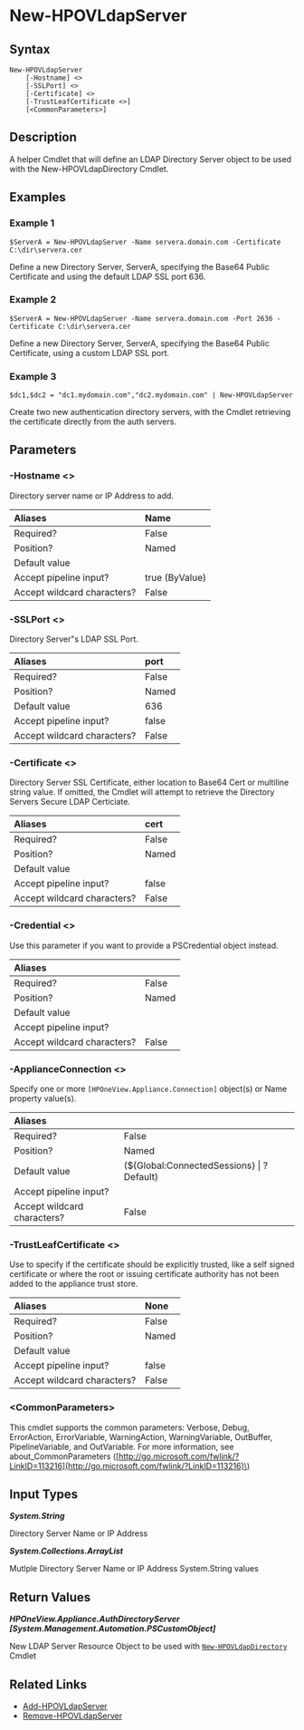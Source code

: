 ﻿---
description: Define LDAP Directory Server object.
---

# New-HPOVLdapServer

## Syntax

```text
New-HPOVLdapServer
    [-Hostname] <>
    [-SSLPort] <>
    [-Certificate] <>
    [-TrustLeafCertificate <>]
    [<CommonParameters>]
```

## Description

A helper Cmdlet that will define an LDAP Directory Server object to be used with the New-HPOVLdapDirectory Cmdlet.

## Examples

###  Example 1 

```text
$ServerA = New-HPOVLdapServer -Name servera.domain.com -Certificate C:\dir\servera.cer
```

Define a new Directory Server, ServerA, specifying the Base64 Public Certificate and using the default LDAP SSL port 636.

###  Example 2 

```text
$ServerA = New-HPOVLdapServer -Name servera.domain.com -Port 2636 -Certificate C:\dir\servera.cer
```

Define a new Directory Server, ServerA, specifying the Base64 Public Certificate, using a custom LDAP SSL port.

###  Example 3 

```text
$dc1,$dc2 = "dc1.mydomain.com","dc2.mydomain.com" | New-HPOVLdapServer
```

Create two new authentication directory servers, with the Cmdlet retrieving the certificate directly from the auth servers.

## Parameters

### -Hostname &lt;&gt;

Directory server name or IP Address to add.

| Aliases | Name |
| :--- | :--- |
| Required? | False |
| Position? | Named |
| Default value |  |
| Accept pipeline input? | true (ByValue) |
| Accept wildcard characters? | False |

### -SSLPort &lt;&gt;

Directory Server"s LDAP SSL Port.

| Aliases | port |
| :--- | :--- |
| Required? | False |
| Position? | Named |
| Default value | 636 |
| Accept pipeline input? | false |
| Accept wildcard characters? | False |

### -Certificate &lt;&gt;

Directory Server SSL Certificate, either location to Base64 Cert or multiline string value.  If omitted, the Cmdlet will attempt to retrieve the Directory Servers Secure LDAP Certiciate.

| Aliases | cert |
| :--- | :--- |
| Required? | False |
| Position? | Named |
| Default value |  |
| Accept pipeline input? | false |
| Accept wildcard characters? | False |

### -Credential &lt;&gt;

Use this parameter if you want to provide a PSCredential object instead.

| Aliases |  |
| :--- | :--- |
| Required? | False |
| Position? | Named |
| Default value |  |
| Accept pipeline input? |  |
| Accept wildcard characters? | False |

### -ApplianceConnection &lt;&gt;

Specify one or more `[HPOneView.Appliance.Connection]` object(s) or Name property value(s).

| Aliases |  |
| :--- | :--- |
| Required? | False |
| Position? | Named |
| Default value | (${Global:ConnectedSessions} &vert; ? Default) |
| Accept pipeline input? |  |
| Accept wildcard characters? | False |

### -TrustLeafCertificate &lt;&gt;

Use to specify if the certificate should be explicitly trusted, like a self signed certificate or where the root or issuing certificate authority has not been added to the appliance trust store.

| Aliases | None |
| :--- | :--- |
| Required? | False |
| Position? | Named |
| Default value |  |
| Accept pipeline input? | false |
| Accept wildcard characters? | False |

### &lt;CommonParameters&gt;

This cmdlet supports the common parameters: Verbose, Debug, ErrorAction, ErrorVariable, WarningAction, WarningVariable, OutBuffer, PipelineVariable, and OutVariable. For more information, see about\_CommonParameters \([http://go.microsoft.com/fwlink/?LinkID=113216](http://go.microsoft.com/fwlink/?LinkID=113216)\)

## Input Types

_**System.String**_

Directory Server Name or IP Address

_**System.Collections.ArrayList**_

Mutlple Directory Server Name or IP Address System.String values

## Return Values

_**HPOneView.Appliance.AuthDirectoryServer [System.Management.Automation.PSCustomObject]**_

New LDAP Server Resource Object to be used with [`New-HPOVLdapDirectory`](new-hpovldapdirectory.md) Cmdlet

## Related Links

* [Add-HPOVLdapServer](add-hpovldapserver.md)
* [Remove-HPOVLdapServer](remove-hpovldapserver.md)
